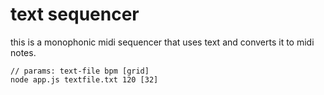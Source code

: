 # text sequencer

this is a monophonic midi sequencer that uses text
and converts it to midi notes.

```
// params: text-file bpm [grid]
node app.js textfile.txt 120 [32]
```